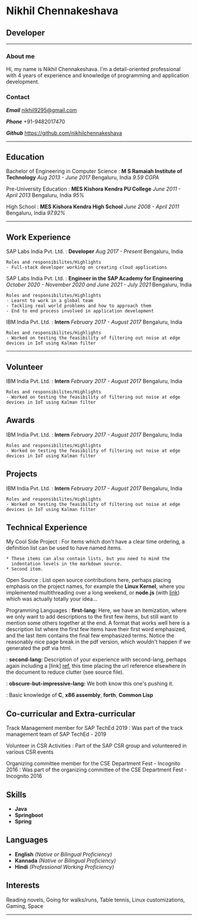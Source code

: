 # Nikhil Chennakeshava

## Developer

---

### About me

Hi, my name is Nikhil Chennakeshava. I'm a detail-oriented professional with 4 years of experience and knowledge of programming and application development.

### Contact

**_Email_**
<nikhil9295@gmail.com>

**_Phone_**
+91-9482017470

**_Github_**
<https://github.com/nikhilchennakeshava>

---

## Education

Bachelor of Engineering in Computer Science
: **M S Ramaiah Institute of Technology**
_Aug 2013 - June 2017_
Bengaluru, India
_9.59 CGPA_

Pre-University Education
: **MES Kishora Kendra PU College**
_June 2011 - April 2013_
Bengaluru, India
_95%_

High School
: **MES Kishora Kendra High School**
_June 2008 - April 2011_
Bengaluru, India
_97.92%_

---

## Work Experience

SAP Labs India Pvt. Ltd.
: **Developer**
_Aug 2017 - Present_
Bengaluru, India

    Roles and responsibilites/Highlights
    - Full-stack developer working on creating cloud applications

SAP Labs India Pvt. Ltd.
: **Engineer in the SAP Academy for Engineering**
_October 2020 - November 2020 and June 2021 - July 2021_
Bengaluru, India

    Roles and responsibilites/Highlights
    - Learnt to work in a global team
    - Tackling real world problems and how to approach them
    - End to end process involved in application development

IBM India Pvt. Ltd.
: **Intern**
_February 2017 - August 2017_
Bengaluru, India

    Roles and responsibilites/Highlights
    - Worked on testing the feasibility of filtering out noise at edge devices in IoT using Kalman filter

---

## Volunteer

IBM India Pvt. Ltd.
: **Intern**
_February 2017 - August 2017_
Bengaluru, India

    Roles and responsibilites/Highlights
    - Worked on testing the feasibility of filtering out noise at edge devices in IoT using Kalman filter

## Awards

IBM India Pvt. Ltd.
: **Intern**
_February 2017 - August 2017_
Bengaluru, India

    Roles and responsibilites/Highlights
    - Worked on testing the feasibility of filtering out noise at edge devices in IoT using Kalman filter

## Projects

IBM India Pvt. Ltd.
: **Intern**
_February 2017 - August 2017_
Bengaluru, India

    Roles and responsibilites/Highlights
    - Worked on testing the feasibility of filtering out noise at edge devices in IoT using Kalman filter

## Technical Experience

My Cool Side Project
: For items which don't have a clear time ordering, a definition
list can be used to have named items.

    * These items can also contain lists, but you need to mind the
      indentation levels in the markdown source.
    * Second item.

Open Source
: List open source contributions here, perhaps placing emphasis on
the project names, for example the **Linux Kernel**, where you
implemented multithreading over a long weekend, or **node.js**
(with [link](http://nodejs.org)) which was actually totally
your idea...

Programming Languages
: **first-lang:** Here, we have an itemization, where we only want
to add descriptions to the first few items, but still want to
mention some others together at the end. A format that works well
here is a description list where the first few items have their
first word emphasized, and the last item contains the final few
emphasized terms. Notice the reasonably nice page break in the pdf
version, which wouldn't happen if we generated the pdf via html.

: **second-lang:** Description of your experience with second-lang,
perhaps again including a [link] [ref], this time placing the url
reference elsewhere in the document to reduce clutter (see source
file).

: **obscure-but-impressive-lang:** We both know this one's pushing
it.

: Basic knowledge of **C**, **x86 assembly**, **forth**, **Common Lisp**

[ref]: https://github.com/githubuser/superlongprojectname

## Co-curricular and Extra-curricular

Track Management member for SAP TechEd 2019
: Was part of the track management team of SAP TechEd - 2019

Volunteer in CSR Activities
: Part of the SAP CSR group and volunteered in various CSR events

Organizing committee member for the CSE Department Fest - Incognito 2016
: Was part of the organizing committee of the CSE Department Fest - Incognito 2016

## Skills

- **Java**
- **Springboot**
- **Spring**

## Languages

- **English** _(Native or Bilingual Proficiency)_
- **Kannada** _(Native or Bilingual Proficiency)_
- **Hindi** _(Professional Working Proficiency)_

## Interests

Reading novels, Going for walks/runs, Table tennis, Linux customizations, Gaming, Space

---
